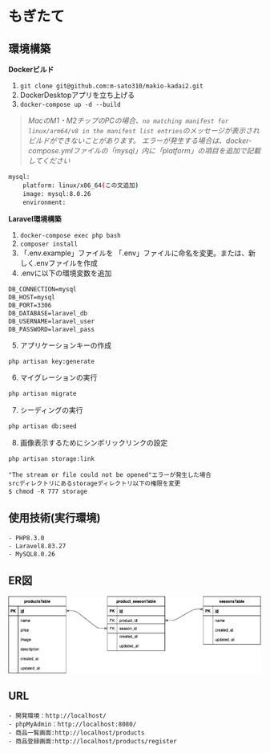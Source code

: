 # もぎたて

## 環境構築
**Dockerビルド**
1. `git clone git@github.com:m-sato310/makio-kadai2.git`
2. DockerDesktopアプリを立ち上げる
3. `docker-compose up -d --build`

> *MacのM1・M2チップのPCの場合、`no matching manifest for linux/arm64/v8 in the manifest list entries`のメッセージが表示されビルドができないことがあります。
エラーが発生する場合は、docker-compose.ymlファイルの「mysql」内に「platform」の項目を追加で記載してください*
``` bash
mysql:
    platform: linux/x86_64(この文追加)
    image: mysql:8.0.26
    environment:
```

**Laravel環境構築**
1. `docker-compose exec php bash`
2. `composer install`
3. 「.env.example」ファイルを 「.env」ファイルに命名を変更。または、新しく.envファイルを作成
4. .envに以下の環境変数を追加
``` text
DB_CONNECTION=mysql
DB_HOST=mysql
DB_PORT=3306
DB_DATABASE=laravel_db
DB_USERNAME=laravel_user
DB_PASSWORD=laravel_pass
```
5. アプリケーションキーの作成
``` bash
php artisan key:generate
```

6. マイグレーションの実行
``` bash
php artisan migrate
```

7. シーディングの実行
``` bash
php artisan db:seed
```

8. 画像表示するためにシンボリックリンクの設定
``` bash
php artisan storage:link
```
```
"The stream or file could not be opened"エラーが発生した場合
srcディレクトリにあるstorageディレクトリ以下の権限を変更
$ chmod -R 777 storage
```

## 使用技術(実行環境)
```
- PHP8.3.0
- Laravel8.83.27
- MySQL8.0.26
```

## ER図
![ER図](index.drawio.png)

## URL
```
- 開発環境：http://localhost/
- phpMyAdmin：http://localhost:8080/
- 商品一覧画面:http://localhost/products
- 商品登録画面:http://localhost/products/register
```
